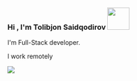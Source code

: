 ### Hi , I'm Tolibjon Saidqodirov <img src="https://media.giphy.com/media/gM5qFksULw54NMWyry/giphy.gif" width="50px">

I'm Full-Stack developer. <br>

I work remotely<br>

<a href="https://t.me/Tolibjon_Saidqodirov">
<img src="https://www.hostgnome.com/wp-content/uploads/2021/09/Telegram-logo.png">
  </a>

